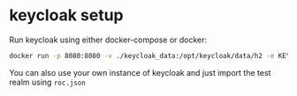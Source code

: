 # keycloak setup

Run keycloak using either docker-compose or docker:

```bash
docker run -p 8080:8080 -v ./keycloak_data:/opt/keycloak/data/h2 -e KEYCLOAK_ADMIN=admin -e KEYCLOAK_ADMIN_PASSWORD=admin quay.io/keycloak/keycloak:22.0.3 start-dev
```

You can also use your own instance of keycloak and just import the test realm using `roc.json`